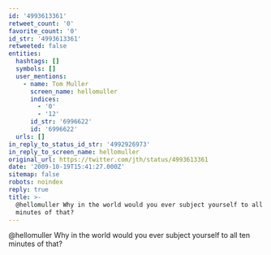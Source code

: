 ```yaml
---
id: '4993613361'
retweet_count: '0'
favorite_count: '0'
id_str: '4993613361'
retweeted: false
entities:
  hashtags: []
  symbols: []
  user_mentions:
    - name: Tom Muller
      screen_name: hellomuller
      indices:
        - '0'
        - '12'
      id_str: '6996622'
      id: '6996622'
  urls: []
in_reply_to_status_id_str: '4992926973'
in_reply_to_screen_name: hellomuller
original_url: https://twitter.com/jth/status/4993613361
date: '2009-10-19T15:41:27.000Z'
sitemap: false
robots: noindex
reply: true
title: >-
  @hellomuller Why in the world would you ever subject yourself to all ten
  minutes of that?
---
```


@hellomuller Why in the world would you ever subject yourself to all ten minutes of that?